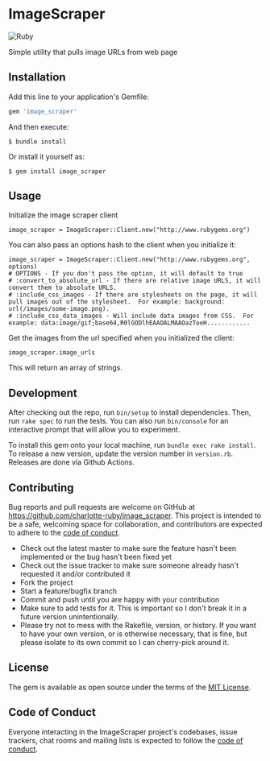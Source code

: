 # ImageScraper

![Ruby](https://github.com/charlotte-ruby/image_scraper/workflows/main/badge.svg)

Simple utility that pulls image URLs from web page
## Installation

Add this line to your application's Gemfile:

```ruby
gem 'image_scraper'
```

And then execute:

    $ bundle install

Or install it yourself as:

    $ gem install image_scraper

## Usage

Initialize the image scraper client

    image_scraper = ImageScraper::Client.new("http://www.rubygems.org")

You can also pass an options hash to the client when you initialize it:

    image_scraper = ImageScraper::Client.new("http://www.rubygems.org", options)
    # OPTIONS - If you don't pass the option, it will default to true
    # :convert_to_absolute_url - If there are relative image URLS, it will convert them to absolute URLS.
    # :include_css_images - If there are stylesheets on the page, it will pull images out of the stylesheet.  For example: background: url(/images/some-image.png).
    # :include_css_data_images - Will include data images from CSS.  For example: data:image/gif;base64,R0lGODlhEAAOALMAAOazToeH............

Get the images from the url specified when you initialized the client:

    image_scraper.image_urls

This will return an array of strings.
## Development

After checking out the repo, run `bin/setup` to install dependencies. Then, run `rake spec` to run the tests. You can also run `bin/console` for an interactive prompt that will allow you to experiment.

To install this gem onto your local machine, run `bundle exec rake install`. To release a new version, update the version number in `version.rb`. Releases are done via Github Actions.

## Contributing

Bug reports and pull requests are welcome on GitHub at https://github.com/charlotte-ruby/image_scraper. This project is intended to be a safe, welcoming space for collaboration, and contributors are expected to adhere to the [code of conduct](https://github.com/charlotte-ruby/image_scraper/blob/master/CODE_OF_CONDUCT.md).

- Check out the latest master to make sure the feature hasn't been implemented or the bug hasn't been fixed yet
- Check out the issue tracker to make sure someone already hasn't requested it and/or contributed it
- Fork the project
- Start a feature/bugfix branch
- Commit and push until you are happy with your contribution
- Make sure to add tests for it. This is important so I don't break it in a future version unintentionally.
- Please try not to mess with the Rakefile, version, or history. If you want to have your own version, or is otherwise necessary, that is fine, but please isolate to its own commit so I can cherry-pick around it.

## License

The gem is available as open source under the terms of the [MIT License](https://opensource.org/licenses/MIT).

## Code of Conduct

Everyone interacting in the ImageScraper project's codebases, issue trackers, chat rooms and mailing lists is expected to follow the [code of conduct](https://github.com/charlotte-ruby/image_scraper/blob/master/CODE_OF_CONDUCT.md).
